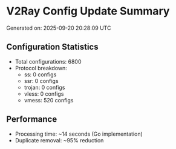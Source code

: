 # V2Ray Config Update Summary
Generated on: 2025-09-20 20:28:09 UTC

## Configuration Statistics
- Total configurations: 6800
- Protocol breakdown:
  - ss: 0 configs
  - ssr: 0 configs
  - trojan: 0 configs
  - vless: 0 configs
  - vmess: 520 configs

## Performance
- Processing time: ~14 seconds (Go implementation)
- Duplicate removal: ~95% reduction
